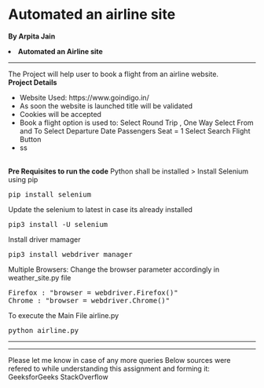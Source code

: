 # Automated an airline site
<strong>By Arpita Jain</strong>
<li><strong>Automated an Airline site</strong></li>
<hr>
The Project will help user to book a flight from an airline website.
<br><strong>Project Details</strong>
<ul>
 <li> Website Used: https://www.goindigo.in/ </li>
  <li> As soon the website is launched title will be validated </li>
  <li> Cookies will be accepted</li>
   <li> Book a flight option is used to:
        Select Round Trip , One Way
        Select From and To
        Select Departure Date
        Passengers Seat = 1
        Select Search Flight Button</li>
   <li> ss</li>
 </ul>
 <br><strong>Pre Requisites to run the code</strong>
Python shall be installed > Install Selenium using pip <br>
    <pre>pip install selenium</pre>
Update the selenium to latest in case its already installed
<pre>pip3 install -U selenium</pre>
Install driver mamager
  <pre>pip3 install webdriver_manager</pre>

Multiple Browsers:
Change the browser parameter accordingly in weather_site.py file
<pre>Firefox : "browser = webdriver.Firefox()"
Chrome : "browser = webdriver.Chrome()"</pre>

To execute the Main File airline.py
<pre>python airline.py</pre>
 <hr><hr>

Please let me know in case of any more queries
Below sources were refered to while understanding this assignment and forming it:
GeeksforGeeks
StackOverflow

